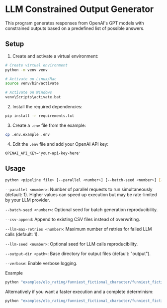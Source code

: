 # LLM Constrained Output Generator

This program generates responses from OpenAI's GPT models with constrained outputs based on a predefined list of possible answers.

## Setup


1. Create and activate a virtual environment:
```bash
# Create virtual environment
python -m venv venv

# Activate on Linux/Mac
source venv/bin/activate

# Activate on Windows
venv\Scripts\activate.bat
```

2. Install the required dependencies:
```bash
pip install -r requirements.txt
```

3. Create a `.env` file from the example:
```bash
cp .env.example .env
```

4. Edit the `.env` file and add your OpenAI API key:
```
OPENAI_API_KEY='your-api-key-here'
```

## Usage

```bash
python <pipeline file> [--parallel <number>] [--batch-seed <number>] [--csv-append] [--llm-max-retries <number>] [--llm-seed <number>] [--output-dir <path>] [--verbose]
```

`--parallel <number>`: Number of parallel requests to run simultaneously (default: 1). Higher values can speed up execution but may be rate-limited by your LLM provider.

`--batch-seed <number>`: Optional seed for batch generation reproducibility.

`--csv-append`: Append to existing CSV files instead of overwriting.

`--llm-max-retries <number>`: Maximum number of retries for failed LLM calls (default: 1).

`--llm-seed <number>`: Optional seed for LLM calls reproducibility.

`--output-dir <path>`: Base directory for output files (default: "output").

`--verbose`: Enable verbose logging.

Example
```bash
python "examples/elo_rating/funniest_fictional_character/funniest_fictional_character.py"
```

Alternatively if you want a faster execution and a complete determinism:
```bash
python "examples/elo_rating/funniest_fictional_character/funniest_fictional_character.py" --parallel 8 --batch-seed 0
```
